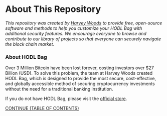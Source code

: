# About This Repository
<i>This repository was created by [Harvey Woods](https://www.harveywoods.io) to provide free, open-source software and methods to help you customize your HODL Bag with additional security features. We encourage everyone to browse and contribute to our library of projects so that everyone can securely navigate the block chain market.</i>

### About HODL Bag
Over 3 Million Bitcoin have been lost forever, costing investors over $27 Billion (USD). To solve this problem, the team at Harvey Woods created HODL Bag, which is designed to provide the most secure, cost-effective, and globally accessible method of securing cryptocurrency investments without the need for a traditional banking institution.

If you do not have HODL Bag, please visit the [official store](https://www.harveywoods.io/product-page).

[CONTINUE (TABLE OF CONTENTS)](https://github.com/HarveyWoods/The-HODL-Bag/blob/master/Table%20of%20Contents.md)
